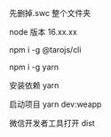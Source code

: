 先删掉.swc 整个文件夹

node 版本 16.xx.xx

npm i -g @tarojs/cli

npm i -g yarn

安装依赖 yarn

启动项目 yarn dev:weapp

微信开发者工具打开 dist
